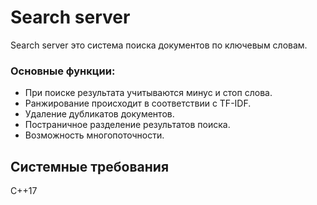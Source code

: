 # Search server
Search server это система поиска документов по ключевым словам.

### Основные функции:
*  При поиске результата учитываются минус и стоп слова.
*  Ранжирование происходит в соответствии с TF-IDF.
*  Удаление дубликатов документов.
*  Постраничное разделение результатов поиска.
*  Возможность многопоточности.

## Системные требования
C++17 
